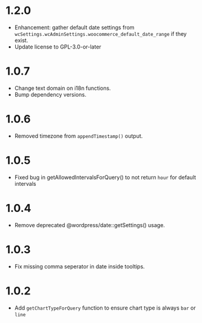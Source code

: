 # 1.2.0

- Enhancement: gather default date settings from `wcSettings.wcAdminSettings.woocommerce_default_date_range` if they exist.
- Update license to GPL-3.0-or-later

# 1.0.7

- Change text domain on i18n functions.
- Bump dependency versions.

# 1.0.6

- Removed timezone from `appendTimestamp()` output.

# 1.0.5

- Fixed bug in getAllowedIntervalsForQuery() to not return `hour` for default intervals

# 1.0.4

- Remove deprecated @wordpress/date::getSettings() usage.

# 1.0.3

- Fix missing comma seperator in date inside tooltips.

# 1.0.2

- Add `getChartTypeForQuery` function to ensure chart type is always `bar` or `line`
